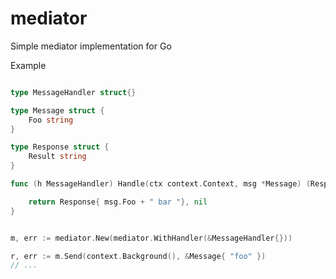 # mediator
Simple mediator implementation for Go


Example 

```go

type MessageHandler struct{}

type Message struct {
	Foo string
}

type Response struct {
    Result string
}

func (h MessageHandler) Handle(ctx context.Context, msg *Message) (Response, error) {

	return Response{ msg.Foo + " bar "}, nil
}


m, err := mediator.New(mediator.WithHandler(&MessageHandler{})) 

r, err := m.Send(context.Background(), &Message{ "foo" })
// ...

```